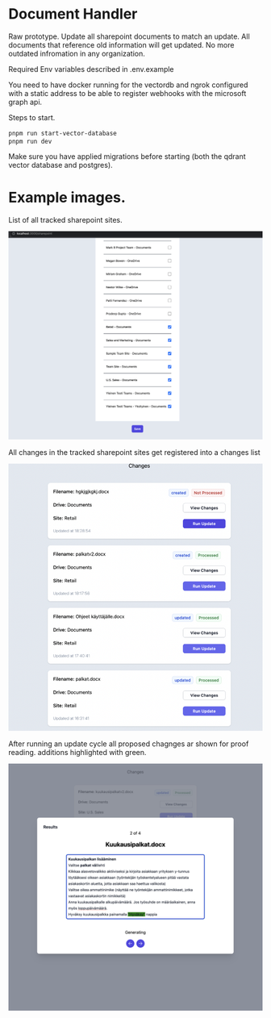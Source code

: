 # Document Handler
Raw prototype. Update all sharepoint documents to match an update. All documents that reference old information will get updated. No more outdated infromation in any organization.

Required Env variables described in .env.example

You need to have docker running for the vectordb and ngrok configured with a static address to be able to register webhooks with the microsoft graph api.

Steps to start.
```
pnpm run start-vector-database
pnpm run dev
```

Make sure you have applied migrations before starting (both the qdrant vector database and postgres).

# Example images.

List of all tracked sharepoint sites.

![List of tracked sharepont sites](./images/sharepoint-sites.png)

All changes in the tracked sharepoint sites get registered into a changes list

![List of all changes](./images/all-changes.png)

After running an update cycle all proposed chagnges ar shown for proof reading. additions highlighted with green.

![](./images/file-changes.png)





